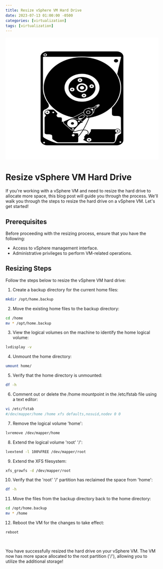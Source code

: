 ```yaml
---
title: Resize vSphere VM Hard Drive
date: 2023-07-13 01:00:00 -0500
categories: [virtualization]
tags: [virtualization]
---
```


<img src="/assets/img/posts/2023/resize_vsphere_vm_hd/resize_vsphere_vm_hd.jpg" alt="Resize vSphere VM Hard Drive" style="height:400px; width:600px;" />


# Resize vSphere VM Hard Drive

If you're working with a vSphere VM and need to resize the hard drive to allocate more space, this blog post will guide you through the process. We'll walk you through the steps to resize the hard drive on a vSphere VM. Let's get started!

## Prerequisites

Before proceeding with the resizing process, ensure that you have the following:

- Access to vSphere management interface.
- Administrative privileges to perform VM-related operations.

## Resizing Steps

Follow the steps below to resize the vSphere VM hard drive:

1. Create a backup directory for the current home files:
```bash
mkdir /opt/home.backup
```

2. Move the existing home files to the backup directory:
```bash
cd /home
mv * /opt/home.backup
```

3. View the logical volumes on the machine to identify the home logical volume:
```bash
lvdisplay -v
```

4. Unmount the home directory:
```bash
umount home/
```

5. Verify that the home directory is unmounted:
```bash
df -h
```

6. Comment out or delete the /home mountpoint in the /etc/fstab file using a text editor:
```bash
vi /etc/fstab
#/dev/mapper/home /home xfs defaults,nosuid,nodev 0 0
```

7. Remove the logical volume 'home':
```bash
lvremove /dev/mapper/home
```

8. Extend the logical volume 'root' '/':
```bash
lvextend -l 100%FREE /dev/mapper/root
```

9. Extend the XFS filesystem:
```bash
xfs_growfs -d /dev/mapper/root
```

10. Verify that the 'root' '/' partition has reclaimed the space from 'home':
```bash
df -h
```

11. Move the files from the backup directory back to the home directory:
```bash
cd /opt/home.backup
mv * /home
```

12. Reboot the VM for the changes to take effect:
```bash
reboot
```

<br>

You have successfully resized the hard drive on your vSphere VM. The VM now has more space allocated to the root partition ('/'), allowing you to utilize the additional storage!

